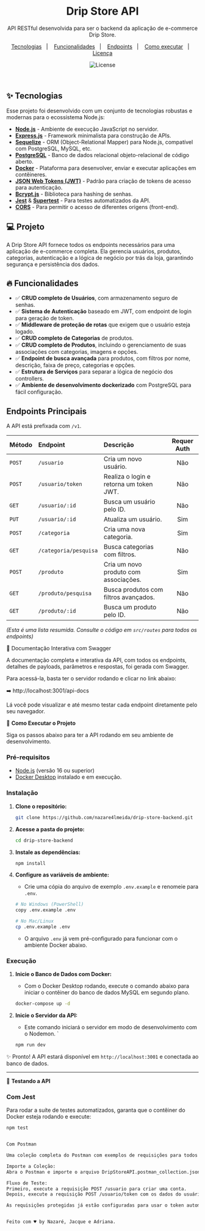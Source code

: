 <h1 align="center">
  Drip Store API
</h1>

<p align="center">
  API RESTful desenvolvida para ser o backend da aplicação de e-commerce Drip Store.
</p>

<p align="center">
  <a href="#-tecnologias">Tecnologias</a>   |   
  <a href="#-funcionalidades">Funcionalidades</a>   |   
  <a href="#-endpoints">Endpoints</a>   |   
  <a href="#-como-executar">Como executar</a>   |   
  <a href="#-licença">Licença</a>
</p>

<p align="center">
  <img alt="License" src="https://img.shields.io/static/v1?label=license&message=MIT&color=49AA26&labelColor=000000">
</p>

<br>

## ✨ Tecnologias

Esse projeto foi desenvolvido com um conjunto de tecnologias robustas e modernas para o ecossistema Node.js:

- **[Node.js](https://nodejs.org/en/)** - Ambiente de execução JavaScript no servidor.
- **[Express.js](https://expressjs.com/pt-br/)** - Framework minimalista para construção de APIs.
- **[Sequelize](https://sequelize.org/)** - ORM (Object-Relational Mapper) para Node.js, compatível com PostgreSQL, MySQL, etc.
- **[PostgreSQL](https://www.postgresql.org/)** - Banco de dados relacional objeto-relacional de código aberto.
- **[Docker](https://www.docker.com/)** - Plataforma para desenvolver, enviar e executar aplicações em contêineres.
- **[JSON Web Tokens (JWT)](https://jwt.io/)** - Padrão para criação de tokens de acesso para autenticação.
- **[Bcrypt.js](https://github.com/dcodeIO/bcrypt.js)** - Biblioteca para hashing de senhas.
- **[Jest](https://jestjs.io/)** & **[Supertest](https://github.com/visionmedia/supertest)** - Para testes automatizados da API.
- **[CORS](https://developer.mozilla.org/pt-BR/docs/Web/HTTP/CORS)** - Para permitir o acesso de diferentes origens (front-end).

## 💻 Projeto

A Drip Store API fornece todos os endpoints necessários para uma aplicação de e-commerce completa. Ela gerencia usuários, produtos, categorias, autenticação e a lógica de negócio por trás da loja, garantindo segurança e persistência dos dados.

## 🔥 Funcionalidades

- ✅ **CRUD completo de Usuários**, com armazenamento seguro de senhas.
- ✅ **Sistema de Autenticação** baseado em JWT, com endpoint de login para geração de token.
- ✅ **Middleware de proteção de rotas** que exigem que o usuário esteja logado.
- ✅ **CRUD completo de Categorias** de produtos.
- ✅ **CRUD completo de Produtos**, incluindo o gerenciamento de suas associações com categorias, imagens e opções.
- ✅ **Endpoint de busca avançada** para produtos, com filtros por nome, descrição, faixa de preço, categorias e opções.
- ✅ **Estrutura de Serviços** para separar a lógica de negócio dos controllers.
- ✅ **Ambiente de desenvolvimento dockerizado** com PostgreSQL para fácil configuração.

## Endpoints Principais

A API está prefixada com `/v1`.

| Método | Endpoint                | Descrição                                | Requer Auth |
| :----- | :---------------------- | :--------------------------------------- | :---------: |
| `POST` | `/usuario`              | Cria um novo usuário.                    |     Não     |
| `POST` | `/usuario/token`        | Realiza o login e retorna um token JWT.  |     Não     |
| `GET`  | `/usuario/:id`          | Busca um usuário pelo ID.                |     Não     |
| `PUT`  | `/usuario/:id`          | Atualiza um usuário.                     |     Sim     |
| `POST` | `/categoria`            | Cria uma nova categoria.                 |     Sim     |
| `GET`  | `/categoria/pesquisa`   | Busca categorias com filtros.            |     Não     |
| `POST` | `/produto`              | Cria um novo produto com associações.    |     Sim     |
| `GET`  | `/produto/pesquisa`     | Busca produtos com filtros avançados.    |     Não     |
| `GET`  | `/produto/:id`          | Busca um produto pelo ID.                |     Não     |

*(Esta é uma lista resumida. Consulte o código em `src/routes` para todos os endpoints)*

📖 Documentação Interativa com Swagger

A documentação completa e interativa da API, com todos os endpoints, detalhes de payloads, parâmetros e respostas, foi gerada com Swagger.

Para acessá-la, basta ter o servidor rodando e clicar no link abaixo:

➡️ http://localhost:3001/api-docs

Lá você pode visualizar e até mesmo testar cada endpoint diretamente pelo seu navegador.

🚀 **Como Executar o Projeto**

Siga os passos abaixo para ter a API rodando em seu ambiente de desenvolvimento.

### **Pré-requisitos**

- [Node.js](https://nodejs.org/en/) (versão 16 ou superior)
- [Docker Desktop](https://www.docker.com/products/docker-desktop/) instalado e em execução.

### **Instalação**

1.  **Clone o repositório:**
    ```bash
    git clone https://github.com/nazare4lmeida/drip-store-backend.git
    ```

2.  **Acesse a pasta do projeto:**
    ```bash
    cd drip-store-backend
    ```

3.  **Instale as dependências:**
    ```bash
    npm install
    ```

4.  **Configure as variáveis de ambiente:**
    *   Crie uma cópia do arquivo de exemplo `.env.example` e renomeie para `.env`.
    ```bash
    # No Windows (PowerShell)
    copy .env.example .env

    # No Mac/Linux
    cp .env.example .env
    ```
    *   O arquivo `.env` já vem pré-configurado para funcionar com o ambiente Docker abaixo.

### **Execução**

1.  **Inicie o Banco de Dados com Docker:**
    *   Com o Docker Desktop rodando, execute o comando abaixo para iniciar o contêiner do banco de dados MySQL em segundo plano.
    ```bash
    docker-compose up -d
    ```

2.  **Inicie o Servidor da API:**
    *   Este comando iniciará o servidor em modo de desenvolvimento com o Nodemon.
    `
    ```bash
    npm run dev
    ```

✨ Pronto! A API estará disponível em `http://localhost:3001` e conectada ao banco de dados.

---

🧪 **Testando a API**

### **Com Jest**
Para rodar a suíte de testes automatizados, garanta que o contêiner do Docker esteja rodando e execute:
```bash
npm test


Com Postman

Uma coleção completa do Postman com exemplos de requisições para todos os principais endpoints está disponível no projeto.

Importe a Coleção:
Abra o Postman e importe o arquivo DripStoreAPI.postman_collection.json que está na raiz deste repositório.

Fluxo de Teste:
Primeiro, execute a requisição POST /usuario para criar uma conta.
Depois, execute a requisição POST /usuario/token com os dados do usuário criado para obter um token de autenticação.

As requisições protegidas já estão configuradas para usar o token automaticamente.


Feito com ♥ by Nazaré, Jacque e Adriana.
